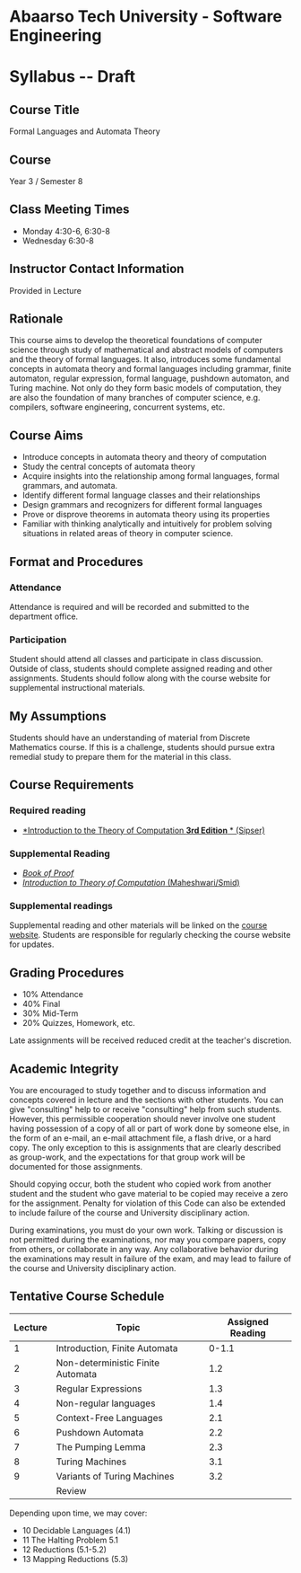 # Abaarso Tech University - Software Engineering

# Syllabus -- Draft

## Course Title

Formal Languages and Automata Theory

## Course

Year 3 / Semester 8

## Class Meeting Times

* Monday 4:30-6, 6:30-8
* Wednesday 6:30-8


## Instructor Contact Information

Provided in Lecture

## Rationale
This course aims to develop the theoretical foundations of computer science through study of mathematical and abstract models of computers and the theory of formal languages. It also, introduces some fundamental concepts in automata theory and formal languages including grammar, finite automaton, regular expression, formal language, pushdown automaton, and Turing machine. Not only do they form basic models of computation, they are also the foundation of many branches of computer science, e.g. compilers, software engineering, concurrent systems, etc.


## Course Aims
* Introduce concepts in automata theory and theory of computation
*	Study the central concepts of automata theory
*	Acquire insights into the relationship among formal languages, formal grammars, and automata.
*	Identify different formal language classes and their relationships
*	Design grammars and recognizers for different formal languages
*	Prove or disprove theorems in automata theory using its properties
*	Familiar with thinking analytically and intuitively for problem solving situations in related areas of theory in computer science.




## Format and Procedures

### Attendance

Attendance is required and will be recorded and submitted to the department office.

### Participation

Student should attend all classes and participate in class discussion.  Outside of class, students should complete assigned reading and other assignments.  Students should follow along with the course website for supplemental instructional materials.

##  My Assumptions

Students should have an understanding of material from Discrete Mathematics course.  If this is a challenge, students should pursue extra remedial study to prepare them for the material in this class.

## Course Requirements

### Required reading

* [*Introduction to the Theory of Computation **3rd Edition** * (Sipser)](https://www.amazon.com/Introduction-Theory-Computation-Michael-Sipser/dp/113318779X)


### Supplemental Reading

* [*Book of Proof*](https://www.people.vcu.edu/~rhammack/BookOfProof/BookOfProof.pdf)
* [*Introduction to Theory of Computation* (Maheshwari/Smid)](http://cglab.ca/~michiel/TheoryOfComputation/TheoryOfComputation.pdf)

### Supplemental readings
Supplemental reading and other materials will be linked on the [course website](https://atu-se.github.io/courses/flat/).  Students are responsible for regularly checking the course website for updates.


## Grading Procedures

* 10% Attendance
* 40% Final
* 30% Mid-Term
* 20% Quizzes, Homework, etc.

Late assignments will be received reduced credit at the teacher's discretion.


## Academic Integrity

You are encouraged to study together and to discuss information and concepts covered in lecture and the sections with other students. You can give "consulting" help to or receive "consulting" help from such students. However, this permissible cooperation should never involve one student having possession of a copy of all or part of work done by someone else, in the form of an e-mail, an e-mail attachment file, a flash drive, or a hard copy.  The only exception to this is assignments that are clearly described as group-work, and the expectations for that group work will be documented for those assignments.

Should copying occur, both the student who copied work from another student and the student who gave material to be copied may receive a zero for the assignment. Penalty for violation of this Code can also be extended to include failure of the course and University disciplinary action.

During examinations, you must do your own work. Talking or discussion is not permitted during the examinations, nor may you compare papers, copy from others, or collaborate in any way. Any collaborative behavior during the examinations may result in failure of the exam, and may lead to failure of the course and University disciplinary action.


## Tentative Course Schedule

Lecture | Topic                             | Assigned Reading |
--------|-----------------------------------|------------------|
1       | Introduction, Finite Automata     | 0-1.1            |
2       | Non-deterministic Finite Automata | 1.2              |
3       | Regular Expressions               | 1.3              |
4       | Non-regular languages             | 1.4              |
5       | Context-Free Languages            | 2.1              |
6       | Pushdown Automata                 | 2.2              |
7       | The Pumping Lemma                 | 2.3              |
8       | Turing Machines                   | 3.1              |
9       | Variants of Turing Machines       | 3.2              |
        | Review                            |                  |

Depending upon time, we may cover:
* 10 Decidable Languages (4.1)
* 11 The Halting Problem 5.1
* 12 Reductions (5.1-5.2)
* 13 Mapping Reductions (5.3)
